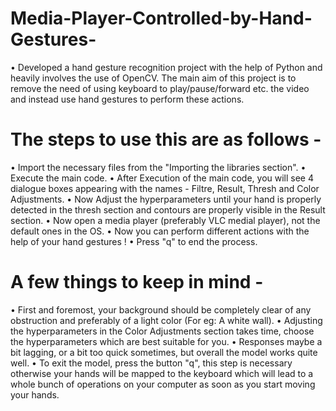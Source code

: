 # Media-Player-Controlled-by-Hand-Gestures-
•	Developed a hand gesture recognition project with the help of Python and heavily involves the use of OpenCV. The main aim of this project is to remove the need of using keyboard to play/pause/forward etc. the video and instead use hand gestures to perform these actions.

# The steps to use this are as follows - 
• Import the necessary files from the "Importing the libraries section".
• Execute the main code.
• After Execution of the main code, you will see 4 dialogue boxes appearing with the names - Filtre, Result, Thresh and Color Adjustments.
• Now Adjust the hyperparameters until your hand is properly detected in the thresh section and contours are properly visible in the Result section.
• Now open a media player (preferably VLC medial player), not the default ones in the OS.
• Now you can perform different actions with the help of your hand gestures !
• Press "q" to end the process.

# A few things to keep in mind -
• First and foremost, your background should be completely clear of any obstruction and preferably of a light color (For eg: A white wall).
• Adjusting the hyperparameters in the Color Adjustments section takes time, choose the hyperparameters which are best suitable for you.
• Responses maybe a bit lagging, or a bit too quick sometimes, but overall the model works quite well.
• To exit the model, press the button "q", this step is necessary otherwise your hands will be mapped to the keyboard which will lead to a whole bunch of operations on your computer as soon as you start moving your hands.
